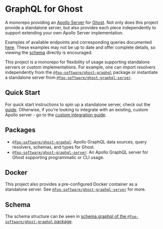 # GraphQL for Ghost

A monorepo providing an [Apollo Server](https://www.apollographql.com/docs/apollo-server/) for [Ghost](https://ghost.org/). Not only does this project provide a standalone server, but also provides each piece independently to support extending your own Apollo Server implementation.

Examples of available endpoints and corresponding queries documented [here](docs/endpoints-to-query.md). These examples may not be up to date and offer complete details, so viewing the [schema](https://github.com/foo-software/ghost-graphql/tree/master/packages/ghost-graphql/schema.graphql) directly is encouraged.

This project is a monorepo for flexibility of usage supporting standalone servers or custom implementations. For example, one can import resolvers independently from the [`@foo-software/ghost-graphql`](packages/ghost-graphql) package or instantiate a standalone server from [`@foo-software/ghost-graphql-server`](packages/ghost-graphql-server).

## Quick Start

For quick start instructions to spin up a standalone server, check out the [guide](packages/ghost-graphql-server#quick-start). Otherwise, if you're looking to integrate with an existing, custom Apollo server - go to the [custom integration guide](packages/ghost-graphql#getting-started).

## Packages

- [`@foo-software/ghost-graphql`](packages/ghost-graphql): Apollo GraphQL data sources, query resolvers, schemas, and types for Ghost.
- [`@foo-software/ghost-graphql-server`](packages/ghost-graphql-server): An Apollo GraphQL server for Ghost supporting programmatic or CLI usage.

## Docker

This project also provides a pre-configured Docker container as a standalone server. See [`@foo-software/ghost-graphql-server`](packages/ghost-graphql-server#docker-usage) for more.

## Schema

The schema structure can be seen in [schema.graphql of the `@foo-software/ghost-graphql` package](https://github.com/foo-software/ghost-graphql/tree/master/packages/ghost-graphql/schema.graphql).
